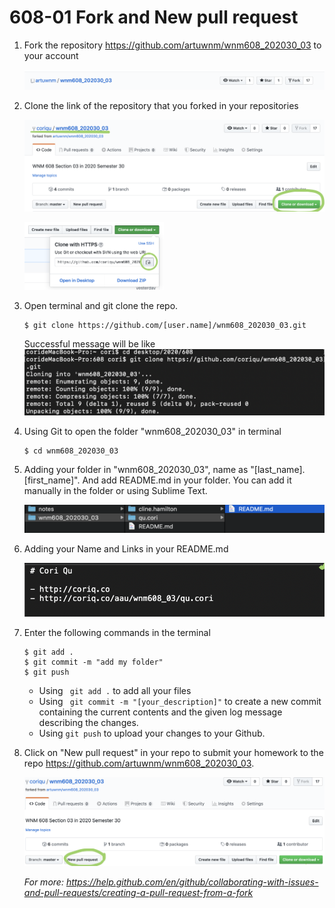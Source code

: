 # 608-01 Fork and New pull request

1. Fork the repository https://github.com/artuwnm/wnm608_202030_03 to your  account

   ![01-01](https://raw.githubusercontent.com/coriqu/wnm608_notes/master/pic/01-01.png)

   

2. Clone the link of the repository that you forked in your repositories

   ![01-02](https://raw.githubusercontent.com/coriqu/wnm608_notes/master/pic/01-02.png)

   <img src="https://raw.githubusercontent.com/coriqu/wnm608_notes/master/pic/01-03.png" alt="01-03" style="zoom:25%;" />

   

3. Open terminal and git clone the repo.

   ```git
   $ git clone https://github.com/[user.name]/wnm608_202030_03.git
   ```

   Successful message will be like![01-04](https://raw.githubusercontent.com/coriqu/wnm608_notes/master/pic/01-04.png)

   

4. Using Git to open the folder "wnm608_202030_03" in terminal

   ```git
   $ cd wnm608_202030_03
   ```

   

5. Adding your folder in "wnm608_202030_03", name as "[last_name].[first_name]". And add README.md in your folder. You can add it manually in the folder or using Sublime Text.

   ![01-06](https://raw.githubusercontent.com/coriqu/wnm608_notes/master/pic/01-06.png)

   

6. Adding your Name and Links in your README.md 

   ![01-07](https://raw.githubusercontent.com/coriqu/wnm608_notes/master/pic/01-07.png)

7. Enter the following commands in the terminal

   ```git
   $ git add .
   $ git commit -m "add my folder"
   $ git push
   ```

   - Using ` git add .`  to add all your files
   - Using ` git commit -m "[your_description]"`  to create a new commit containing the current contents and the given log message describing the changes. 
   - Using `git push`  to upload your changes to your Github.

8. Click on "New pull request" in your repo to submit your homework to the repo https://github.com/artuwnm/wnm608_202030_03.

   ![01-08](https://raw.githubusercontent.com/coriqu/wnm608_notes/master/pic/01-08.png)

   *For more: https://help.github.com/en/github/collaborating-with-issues-and-pull-requests/creating-a-pull-request-from-a-fork*

   

   